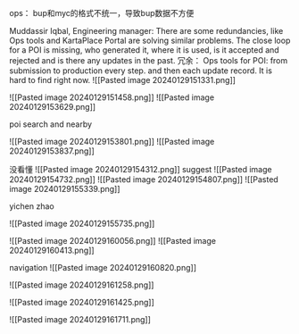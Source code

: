 ops：
	bup和myc的格式不统一，导致bup数据不方便


Muddassir Iqbal, Engineering manager:
	There are some redundancies, like Ops tools and KartaPlace Portal are solving similar problems. The
	close loop for a POI is missing, who generated it, where it is used, is it accepted and rejected and is there
	any updates in the past.
	冗余：
	Ops tools for POI: from submission to production every step. and then each update record. It is hard to
	find right now.
![[Pasted image 20240129151331.png]]


![[Pasted image 20240129151458.png]]
![[Pasted image 20240129153629.png]]

poi search and nearby

![[Pasted image 20240129153801.png]]
![[Pasted image 20240129153837.png]]

没看懂
![[Pasted image 20240129154312.png]]
suggest
![[Pasted image 20240129154732.png]]
![[Pasted image 20240129154807.png]]
![[Pasted image 20240129155339.png]]

yichen zhao


![[Pasted image 20240129155735.png]]

![[Pasted image 20240129160056.png]]
![[Pasted image 20240129160413.png]]

navigation
![[Pasted image 20240129160820.png]]

![[Pasted image 20240129161258.png]]


![[Pasted image 20240129161425.png]]

![[Pasted image 20240129161711.png]]